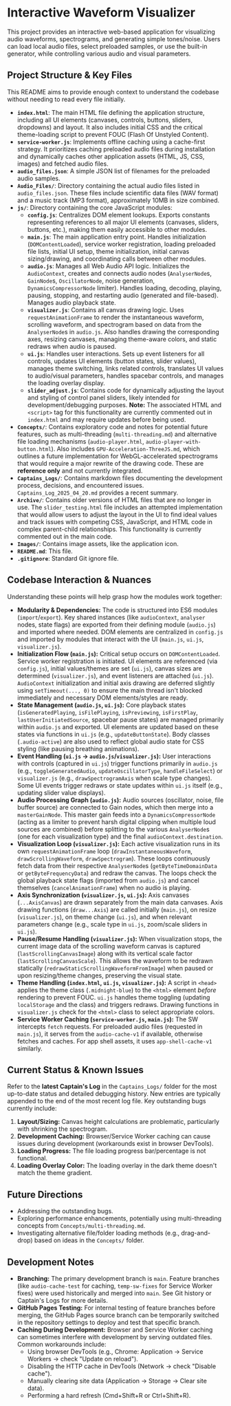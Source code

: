 # Interactive Waveform Visualizer

This project provides an interactive web-based application for visualizing audio waveforms, spectrograms, and generating simple tones/noise. Users can load local audio files, select preloaded samples, or use the built-in generator, while controlling various audio and visual parameters.

## Project Structure & Key Files

This README aims to provide enough context to understand the codebase without needing to read every file initially.

*   **`index.html`**: The main HTML file defining the application structure, including all UI elements (canvases, controls, buttons, sliders, dropdowns) and layout. It also includes initial CSS and the critical theme-loading script to prevent FOUC (Flash Of Unstyled Content).
*   **`service-worker.js`**: Implements offline caching using a cache-first strategy. It prioritizes caching preloaded audio files during installation and dynamically caches other application assets (HTML, JS, CSS, images) and fetched audio files.
*   **`audio_files.json`**: A simple JSON list of filenames for the preloaded audio samples.
*   **`Audio_Files/`**: Directory containing the actual audio files listed in `audio_files.json`. These files include scientific data files (WAV format) and a music track (MP3 format), approximately 10MB in size combined.
*   **`js/`**: Directory containing the core JavaScript modules:
    *   **`config.js`**: Centralizes DOM element lookups. Exports constants representing references to all major UI elements (canvases, sliders, buttons, etc.), making them easily accessible to other modules.
    *   **`main.js`**: The main application entry point. Handles initialization (`DOMContentLoaded`), service worker registration, loading preloaded file lists, initial UI setup, theme initialization, initial canvas sizing/drawing, and coordinating calls between other modules.
    *   **`audio.js`**: Manages all Web Audio API logic. Initializes the `AudioContext`, creates and connects audio nodes (`AnalyserNode`s, `GainNode`s, `OscillatorNode`, noise generation, `DynamicsCompressorNode` limiter). Handles loading, decoding, playing, pausing, stopping, and restarting audio (generated and file-based). Manages audio playback state.
    *   **`visualizer.js`**: Contains all canvas drawing logic. Uses `requestAnimationFrame` to render the instantaneous waveform, scrolling waveform, and spectrogram based on data from the `AnalyserNode`s in `audio.js`. Also handles drawing the corresponding axes, resizing canvases, managing theme-aware colors, and static redraws when audio is paused.
    *   **`ui.js`**: Handles user interactions. Sets up event listeners for all controls, updates UI elements (button states, slider values), manages theme switching, links related controls, translates UI values to audio/visual parameters, handles spacebar controls, and manages the loading overlay display.
    *   **`slider_adjust.js`**: Contains code for dynamically adjusting the layout and styling of control panel sliders, likely intended for development/debugging purposes. **Note:** The associated HTML and `<script>` tag for this functionality are currently commented out in `index.html` and may require updates before being used.
*   **`Concepts/`**: Contains exploratory code and notes for potential future features, such as multi-threading (`multi-threading.md`) and alternative file loading mechanisms (`audio-player.html`, `audio-player-with-button.html`). Also includes `GPU-Acceleration-ThreeJS.md`, which outlines a future implementation for WebGL-accelerated spectrograms that would require a major rewrite of the drawing code. These are **reference only** and not currently integrated.
*   **`Captains_Logs/`**: Contains markdown files documenting the development process, decisions, and encountered issues. `Captains_Log_2025_04_20.md` provides a recent summary.
*   **`Archive/`**: Contains older versions of HTML files that are no longer in use. The `slider_testing.html` file includes an attempted implementation that would allow users to adjust the layout in the UI to find ideal values and track issues with competing CSS, JavaScript, and HTML code in complex parent-child relationships. This functionality is currently commented out in the main code.
*   **`Images/`**: Contains image assets, like the application icon.
*   **`README.md`**: This file.
*   **`.gitignore`**: Standard Git ignore file.

## Codebase Interaction & Nuances

Understanding these points will help grasp how the modules work together:

*   **Modularity & Dependencies:** The code is structured into ES6 modules (`import`/`export`). Key shared instances (like `audioContext`, `analyser` nodes, state flags) are exported from their defining module (`audio.js`) and imported where needed. DOM elements are centralized in `config.js` and imported by modules that interact with the UI (`main.js`, `ui.js`, `visualizer.js`).
*   **Initialization Flow (`main.js`):** Critical setup occurs on `DOMContentLoaded`. Service worker registration is initiated. UI elements are referenced (via `config.js`), initial values/themes are set (`ui.js`), canvas sizes are determined (`visualizer.js`), and event listeners are attached (`ui.js`). `AudioContext` initialization and initial axis drawing are deferred slightly using `setTimeout(..., 0)` to ensure the main thread isn't blocked immediately and necessary DOM elements/styles are ready.
*   **State Management (`audio.js`, `ui.js`):** Core playback states (`isGeneratedPlaying`, `isFilePlaying`, `isPreviewing`, `isFirstPlay`, `lastUserInitiatedSource`, spacebar pause states) are managed primarily within `audio.js` and exported. UI elements are updated based on these states via functions in `ui.js` (e.g., `updateButtonState`). Body classes (`.audio-active`) are also used to reflect global audio state for CSS styling (like pausing breathing animations).
*   **Event Handling (`ui.js` -> `audio.js`/`visualizer.js`):** User interactions with controls (captured in `ui.js`) trigger functions primarily in `audio.js` (e.g., `toggleGeneratedAudio`, `updateOscillatorType`, `handleFileSelect`) or `visualizer.js` (e.g., `drawSpectrogramAxis` when scale type changes). Some UI events trigger redraws or state updates within `ui.js` itself (e.g., updating slider value displays).
*   **Audio Processing Graph (`audio.js`):** Audio sources (oscillator, noise, file buffer source) are connected to Gain nodes, which then merge into a `masterGainNode`. This master gain feeds into a `DynamicsCompressorNode` (acting as a limiter to prevent harsh digital clipping when multiple loud sources are combined) before splitting to the various `AnalyserNode`s (one for each visualization type) and the final `audioContext.destination`.
*   **Visualization Loop (`visualizer.js`):** Each active visualization runs in its own `requestAnimationFrame` loop (`drawInstantaneousWaveform`, `drawScrollingWaveform`, `drawSpectrogram`). These loops continuously fetch data from their respective `AnalyserNode`s (`getByteTimeDomainData` or `getByteFrequencyData`) and redraw the canvas. The loops check the global playback state flags (imported from `audio.js`) and cancel themselves (`cancelAnimationFrame`) when no audio is playing.
*   **Axis Synchronization (`visualizer.js`, `ui.js`):** Axis canvases (`...AxisCanvas`) are drawn separately from the main data canvases. Axis drawing functions (`draw...Axis`) are called initially (`main.js`), on resize (`visualizer.js`), on theme change (`ui.js`), and when relevant parameters change (e.g., scale type in `ui.js`, zoom/scale sliders in `ui.js`).
*   **Pause/Resume Handling (`visualizer.js`):** When visualization stops, the current image data of the scrolling waveform canvas is captured (`lastScrollingCanvasImage`) along with its vertical scale factor (`lastScrollingCanvasScale`). This allows the waveform to be redrawn statically (`redrawStaticScrollingWaveformFromImage`) when paused or upon resizing/theme changes, preserving the visual state.
*   **Theme Handling (`index.html`, `ui.js`, `visualizer.js`):** A script in `<head>` applies the theme class (`.midnight-blue`) to the `<html>` element *before* rendering to prevent FOUC. `ui.js` handles theme toggling (updating `localStorage` and the class) and triggers redraws. Drawing functions in `visualizer.js` check for the `<html>` class to select appropriate colors.
*   **Service Worker Caching (`service-worker.js`, `main.js`):** The SW intercepts `fetch` requests. For preloaded audio files (requested in `main.js`), it serves from the `audio-cache-v1` if available, otherwise fetches and caches. For app shell assets, it uses `app-shell-cache-v1` similarly.

## Current Status & Known Issues

Refer to the **latest Captain's Log** in the `Captains_Logs/` folder for the most up-to-date status and detailed debugging history. New entries are typically appended to the end of the most recent log file. Key outstanding bugs currently include:
1.  **Layout/Sizing:** Canvas height calculations are problematic, particularly with shrinking the spectrogram.
2.  **Development Caching:** Browser/Service Worker caching can cause issues during development (workarounds exist in browser DevTools).
3.  **Loading Progress:** The file loading progress bar/percentage is not functional.
4.  **Loading Overlay Color:** The loading overlay in the dark theme doesn't match the theme gradient.

## Future Directions

*   Addressing the outstanding bugs.
*   Exploring performance enhancements, potentially using multi-threading concepts from `Concepts/multi-threading.md`.
*   Investigating alternative file/folder loading methods (e.g., drag-and-drop) based on ideas in the `Concepts/` folder.

## Development Notes

*   **Branching:** The primary development branch is `main`. Feature branches (like `audio-cache-test` for caching, `temp-sw-fixes` for Service Worker fixes) were used historically and merged into `main`. See Git history or Captain's Logs for more details.
*   **GitHub Pages Testing:** For internal testing of feature branches before merging, the GitHub Pages source branch can be temporarily switched in the repository settings to deploy and test that specific branch.
*   **Caching During Development:** Browser and Service Worker caching can sometimes interfere with development by serving outdated files. Common workarounds include:
    *   Using browser DevTools (e.g., Chrome: Application -> Service Workers -> check "Update on reload").
    *   Disabling the HTTP cache in DevTools (Network -> check "Disable cache").
    *   Manually clearing site data (Application -> Storage -> Clear site data).
    *   Performing a hard refresh (Cmd+Shift+R or Ctrl+Shift+R).